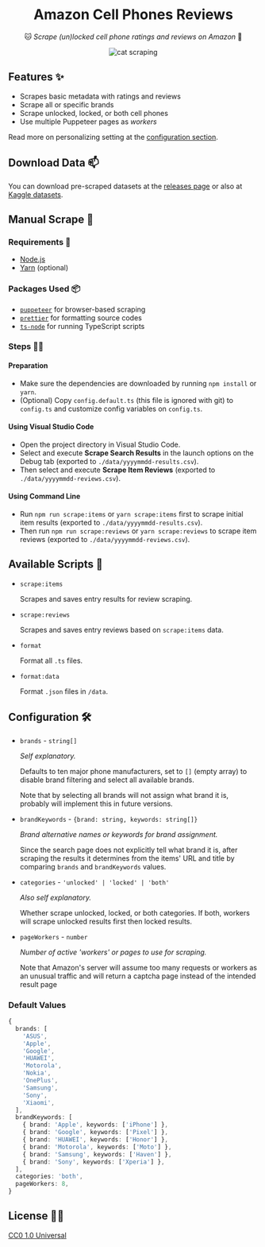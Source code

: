 <!-- markdownlint-disable MD033 -->

<div align='center'>

# Amazon Cell Phones Reviews

🐱 _Scrape (un)locked cell phone ratings and reviews on Amazon_ 📱

![cat scraping](https://external-preview.redd.it/DcY7JAfrTsXBbXtXKm8QT5Se9vCJY1msnqsffy8zrWI.gif?width=625&height=327.22513089&s=fc6f16c85bf83319d8d8d2bd1bc69eb79c45479a)

</div>

## Features ✨

- Scrapes basic metadata with ratings and reviews
- Scrape all or specific brands
- Scrape unlocked, locked, or both cell phones
- Use multiple Puppeteer pages as _workers_

Read more on personalizing setting at the [configuration section](#configuration).

## Download Data 📫

You can download pre-scraped datasets at the [releases page](./releases) or also at [Kaggle datasets](https://kaggle.com/grikomsn/amazon-cell-phones-reviews).

## Manual Scrape 🔧

### Requirements 📃

- [Node.js](https://nodejs.org/en/)
- [Yarn](https://yarnpkg.com/lang/en/) (optional)

### Packages Used 📦

- [`puppeteer`](https://pptr.dev/) for browser-based scraping
- [`prettier`](https://prettier.io/) for formatting source codes
- [`ts-node`](https://github.com/TypeStrong/ts-node) for running TypeScript scripts

### Steps 👨‍🔬

#### Preparation

- Make sure the dependencies are downloaded by running `npm install` or `yarn`.
- (Optional) Copy `config.default.ts` (this file is ignored with git) to `config.ts` and customize config variables on `config.ts`.

#### Using Visual Studio Code

- Open the project directory in Visual Studio Code.
- Select and execute **Scrape Search Results** in the launch options on the Debug tab (exported to `./data/yyyymmdd-results.csv`).
- Then select and execute **Scrape Item Reviews** (exported to `./data/yyyymmdd-reviews.csv`).

#### Using Command Line

- Run `npm run scrape:items` or `yarn scrape:items` first to scrape initial item results (exported to `./data/yyyymmdd-results.csv`).
- Then run `npm run scrape:reviews` or `yarn scrape:reviews` to scrape item reviews (exported to `./data/yyyymmdd-reviews.csv`).

## Available Scripts 📝

- `scrape:items`

  Scrapes and saves entry results for review scraping.

- `scrape:reviews`

  Scrapes and saves entry reviews based on `scrape:items` data.

- `format`

  Format all `.ts` files.

- `format:data`

  Format `.json` files in `/data`.

## Configuration 🛠

- `brands` - `string[]`

  _Self explanatory._

  Defaults to ten major phone manufacturers, set to `[]` (empty array) to disable brand filtering and select all available brands.

  Note that by selecting all brands will not assign what brand it is, probably will implement this in future versions.

- `brandKeywords` - `{brand: string, keywords: string[]}`

  _Brand alternative names or keywords for brand assignment._

  Since the search page does not explicitly tell what brand it is, after scraping the results it determines from the items' URL and title by comparing `brands` and `brandKeywords` values.

- `categories` - `'unlocked' | 'locked' | 'both'`

  _Also self explanatory._

  Whether scrape unlocked, locked, or both categories. If both, workers will scrape unlocked results first then locked results.

- `pageWorkers` - `number`

  _Number of active 'workers' or pages to use for scraping._

  Note that Amazon's server will assume too many requests or workers as an unusual traffic and will return a captcha page instead of the intended result page

### Default Values

```ts
{
  brands: [
    'ASUS',
    'Apple',
    'Google',
    'HUAWEI',
    'Motorola',
    'Nokia',
    'OnePlus',
    'Samsung',
    'Sony',
    'Xiaomi',
  ],
  brandKeywords: [
    { brand: 'Apple', keywords: ['iPhone'] },
    { brand: 'Google', keywords: ['Pixel'] },
    { brand: 'HUAWEI', keywords: ['Honor'] },
    { brand: 'Motorola', keywords: ['Moto'] },
    { brand: 'Samsung', keywords: ['Haven'] },
    { brand: 'Sony', keywords: ['Xperia'] },
  ],
  categories: 'both',
  pageWorkers: 8,
}
```

## License 👮‍♂️

[CC0 1.0 Universal](./LICENSE)
